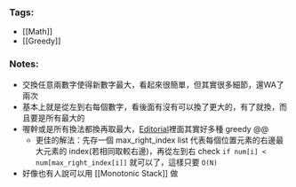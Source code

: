 ### Tags:
- [[Math]]
- [[Greedy]]
### Notes:
- 交換任意兩數字使得新數字最大，看起來很簡單，但其實很多細節，還WA了兩次
- 基本上就是從左到右每個數字，看後面有沒有可以換了更大的，有了就換，而且要是所有最大的
- 喔幹或是所有換法都換再取最大，[Editorial](https://leetcode.com/problems/maximum-swap/editorial)裡面其實好多種 greedy @@
	- 更佳的解法：先存一個 max_right_index list 代表每個位置元素的右邊最大元素的 index(若相同取較右邊)，再從左到右 check `if num[i] < num[max_right_index[i]]` 就可以了，這樣只要 `O(N)`
- 好像也有人說可以用 [[Monotonic Stack]] 做